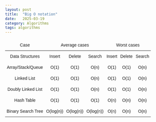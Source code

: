 ```yaml
---
layout: post
title:  "Big O notation"
date:   2025-03-19
category: Algorithms
tags: algorithms
---
```


<style type="text/css">
.tg  {border-collapse:collapse;border-spacing:0;}
.tg td{border-style:solid;border-width:0px;font-family:Arial, sans-serif;font-size:14px;overflow:hidden;
  padding:10px 5px;word-break:normal;}
.tg th{border-style:solid;border-width:0px;font-family:Arial, sans-serif;font-size:14px;font-weight:normal;
  overflow:hidden;padding:10px 5px;word-break:normal;}
.tg .tg-zda1{border-color:inherit;font-family:Arial, Helvetica, sans-serif !important;;text-align:center;vertical-align:top}
</style>
<table class="tg">
<thead>
  <tr>
    <th class="tg-zda1">Case</th>
    <th class="tg-zda1" colspan="3">Average cases</th>
    <th class="tg-zda1" colspan="3">Worst cases</th>
  </tr>
</thead>
<tbody>
  <tr>
    <td class="tg-zda1">Data Structures</td>
    <td class="tg-zda1">Insert</td>
    <td class="tg-zda1">Delete</td>
    <td class="tg-zda1">Search</td>
    <td class="tg-zda1">Insert</td>
    <td class="tg-zda1">Delete</td>
    <td class="tg-zda1">Search</td>
  </tr>
  <tr>
    <td class="tg-zda1">Array/Stack/Queue</td>
    <td class="tg-zda1">O(1)</td>
    <td class="tg-zda1">O(1)</td>
    <td class="tg-zda1">O(n)</td>
    <td class="tg-zda1">O(1)</td>
    <td class="tg-zda1">O(1)</td>
    <td class="tg-zda1">O(n)</td>
  </tr>
  <tr>
    <td class="tg-zda1">Linked List</td>
    <td class="tg-zda1">O(1)</td>
    <td class="tg-zda1">O(1)</td>
    <td class="tg-zda1">O(n)</td>
    <td class="tg-zda1">O(1)</td>
    <td class="tg-zda1">O(1)</td>
    <td class="tg-zda1">O(n)</td>
  </tr>
  <tr>
    <td class="tg-zda1">Doubly Linked List</td>
    <td class="tg-zda1">O(1)</td>
    <td class="tg-zda1">O(1)</td>
    <td class="tg-zda1">O(n)</td>
    <td class="tg-zda1">O(1)</td>
    <td class="tg-zda1">O(1)</td>
    <td class="tg-zda1">O(n)</td>
  </tr>
  <tr>
    <td class="tg-zda1">Hash Table</td>
    <td class="tg-zda1">O(1)</td>
    <td class="tg-zda1">O(1)</td>
    <td class="tg-zda1">O(1)</td>
    <td class="tg-zda1">O(n)</td>
    <td class="tg-zda1">O(n)</td>
    <td class="tg-zda1">O(n)</td>
  </tr>
  <tr>
    <td class="tg-zda1">Binary Search Tree</td>
    <td class="tg-zda1">O(log(n))</td>
    <td class="tg-zda1">O(log(n))</td>
    <td class="tg-zda1">O(log(n))</td>
    <td class="tg-zda1">O(n)</td>
    <td class="tg-zda1">O(n)</td>
    <td class="tg-zda1">O(n)</td>
  </tr>
</tbody>
</table>
